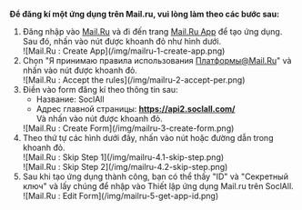 __Để đăng kí một ứng dụng trên Mail.ru, vui lòng làm theo các bước sau:__

1. Đăng nhập vào [Mail.Ru](https://e.mail.ru/signup?lang=en_US) và đi đến trang [Mail.Ru App](http://api.mail.ru/sites/my/add/) để tạo ứng dụng. <br />
   Sau đó, nhấn vào nút được khoanh đỏ như hình dưới.
    <div class="soclall-br"></div>
    ![Mail.Ru : Create App](/img/mailru-1-create-app.png)
    <div class="soclall-br"></div>
2. Chọn "Я принимаю правила использования Платформы@Mail.Ru" và nhấn vào nút được khoanh đỏ.
    <div class="soclall-br"></div>
    ![Mail.Ru : Accept the rules](/img/mailru-2-accept-per.png)
    <div class="soclall-br"></div>
3. Điền vào form đăng kí theo thông tin sau:
    * Название: SoclAll
    * Адрес главной страницы: __https://api2.soclall.com/__ <br/>
   Và nhấn vào nút được khoanh đỏ.
    <div class="soclall-br"></div>
    ![Mail.Ru : Create Form](/img/mailru-3-create-form.png)
    <div class="soclall-br"></div>
4.  Theo thứ tự các hình dưới đây, nhấn vào nút hoặc đường dẫn trong khoanh đỏ.
    <div class="soclall-br"></div>
    ![Mail.Ru : Skip Step 1](/img/mailru-4.1-skip-step.png)
    <div class="soclall-br"></div>
    ![Mail.Ru : Skip Step 2](/img/mailru-4.2-skip-step.png)
    <div class="soclall-br"></div>
5. Sau khi tạo ứng dụng thành công, bạn có thể thấy "ID" và "Секретный ключ" và lấy chúng để nhập vào Thiết lập ứng dụng Mail.ru trên SoclAll.
    <div class="soclall-br"></div>
    ![Mail.Ru : Edit Form](/img/mailru-5-get-app-id.png)
    <div class="soclall-br"></div>